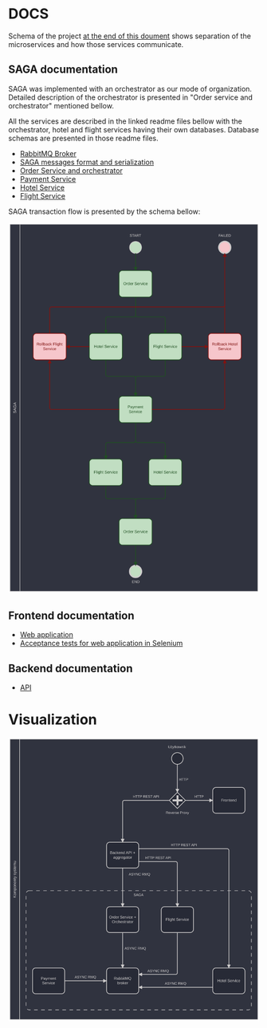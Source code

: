 # DOCS

Schema of the project [at the end of this doument](#vis) shows separation of the microservices and how those services communicate.


## SAGA documentation

SAGA was implemented with an orchestrator as our mode of organization. Detailed description of the orchestrator is presented in "Order service and orchestrator" mentioned bellow.

All the services are described in the linked readme files bellow with the orchestrator, hotel and flight services having their own databases. Database schemas are presented in those readme files.

 - [RabbitMQ Broker](https://github.com/VeryGoodTravel/vgt-broker/blob/main/README.md)
 - [SAGA messages format and serialization](https://github.com/VeryGoodTravel/vgt-saga-serialization/blob/main/README.md)
 - [Order Service and orchestrator](https://github.com/VeryGoodTravel/vgt-saga-orders/blob/main/README.md)
 - [Payment Service](https://github.com/VeryGoodTravel/vgt-saga-payment/blob/main/README.md)
 - [Hotel Service](https://github.com/VeryGoodTravel/vgt-saga-hotel/blob/main/README.md)
 - [Flight Service](https://github.com/VeryGoodTravel/vgt-saga-flight/blob/main/README.md)

SAGA transaction flow is presented by the schema bellow:

![SAGA flow chart](https://github.com/VeryGoodTravel/.github/blob/main/profile/saga.svg)

 ## Frontend documentation
 - [Web application](https://github.com/VeryGoodTravel/vgt-web-app/blob/main/docs/docs.md)
 - [Acceptance tests for web application in Selenium](https://github.com/VeryGoodTravel/vgt-selenium-tests)

## Backend documentation
 - [API](https://github.com/VeryGoodTravel/vgt-api/blob/docs/Docs/README.md)

# <a name="vis">Visualization</a>

![Project schema](https://github.com/VeryGoodTravel/.github/blob/main/profile/components.svg)

